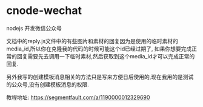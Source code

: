 # cnode-wechat
nodejs 开发微信公众号

文档中的reply.js文件中的有些图片和素材的回复因为是使用的临时素材的media_id,所以你在克隆我的代码的时候可能这个id已经过期了,
如果你想要完成正常的回复需要先去调用一下临时素材,然后获取到这个media_id才可以完成正常的回复.

另外我写的创建模板消息相关的方法只是写来方便日后使用的,现在我用的是测试的公众号,没有创建模板消息的权限.



教程地址: https://segmentfault.com/a/1190000012329690

